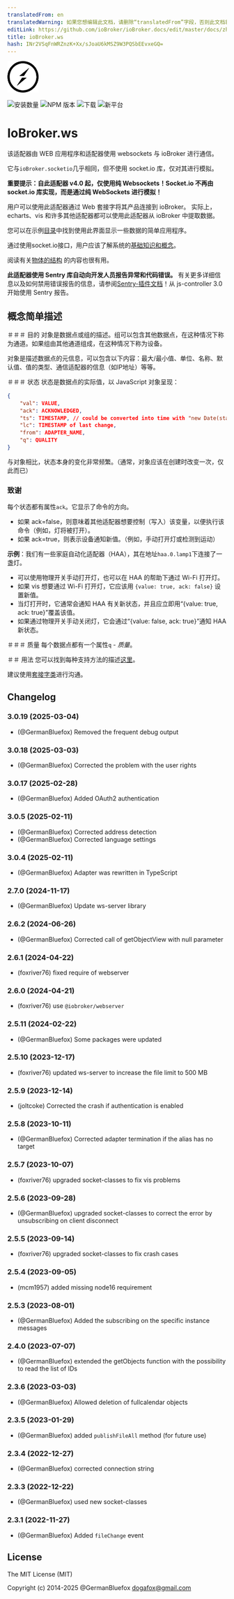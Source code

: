 ```yaml
---
translatedFrom: en
translatedWarning: 如果您想编辑此文档，请删除“translatedFrom”字段，否则此文档将再次自动翻译
editLink: https://github.com/ioBroker/ioBroker.docs/edit/master/docs/zh-cn/adapterref/iobroker.ws/README.md
title: ioBroker.ws
hash: INr2VSqFnWRZnzK+Xx/sJoaU6kMSZ9W3PQSbEEvxeGQ=
---
```

![标识](../../../en/adapterref/iobroker.ws/admin/ws.png)

![安装数量](http://iobroker.live/badges/ws-stable.svg)
![NPM 版本](http://img.shields.io/npm/v/iobroker.ws.svg)
![下载](https://img.shields.io/npm/dm/iobroker.ws.svg)
![新平台](https://nodei.co/npm/iobroker.ws.png?downloads=true)

# IoBroker.ws
该适配器由 WEB 应用程序和适配器使用 websockets 与 ioBroker 进行通信。

它与`ioBroker.socketio`几乎相同，但不使用 socket.io 库，仅对其进行模拟。

**重要提示：自此适配器 v4.0 起，仅使用纯 Websockets！Socket.io 不再由 socket.io 库实现，而是通过纯 WebSockets 进行模拟！**

用户可以使用此适配器通过 Web 套接字将其产品连接到 ioBroker。
实际上，echarts、vis 和许多其他适配器都可以使用此适配器从 ioBroker 中提取数据。

您可以在示例[目录](https://github.com/ioBroker/ioBroker.ws/tree/master/example)中找到使用此界面显示一些数据的简单应用程序。

通过使用socket.io接口，用户应该了解系统的[基础知识和概念](https://github.com/ioBroker/ioBroker)。

阅读有关[物体的结构](https://github.com/ioBroker/ioBroker/blob/master/doc/SCHEMA.md) 的内容也很有用。

**此适配器使用 Sentry 库自动向开发人员报告异常和代码错误。** 有关更多详细信息以及如何禁用错误报告的信息，请参阅[Sentry-插件文档](https://github.com/ioBroker/plugin-sentry#plugin-sentry)！从 js-controller 3.0 开始使用 Sentry 报告。

## 概念简单描述
＃＃＃ 目的
对象是数据点或组的描述。组可以包含其他数据点，在这种情况下称为通道。如果组由其他通道组成，在这种情况下称为设备。

对象是描述数据点的元信息，可以包含以下内容：最大/最小值、单位、名称、默认值、值的类型、通信适配器的信息（如IP地址）等等。

＃＃＃ 状态
状态是数据点的实际值，以 JavaScript 对象呈现：

```json
{
    "val": VALUE,
    "ack": ACKNOWLEDGED,
    "ts": TIMESTAMP, // could be converted into time with "new Date(state.ts)" (In older version of js-controller - "new Date(state.ts * 1000)")
    "lc": TIMESTAMP of last change,
    "from": ADAPTER_NAME,
    "q": QUALITY
}
```

与对象相比，状态本身的变化非常频繁。（通常，对象应该在创建时改变一次，仅此而已）

### 致谢
每个状态都有属性`ack`。它显示了命令的方向。

- 如果 ack=false，则意味着其他适配器想要控制（写入）该变量，以便执行该命令（例如，灯将被打开）。
- 如果 ack=true，则表示设备通知新值。（例如，手动打开灯或检测到运动）

**示例**：我们有一些家庭自动化适配器（HAA），其在地址`haa.0.lamp1`下连接了一盏灯。

- 可以使用物理开关手动打开灯，也可以在 HAA 的帮助下通过 Wi-Fi 打开灯。
- 如果 vis 想要通过 Wi-Fi 打开灯，它应该用 `{value: true, ack: false}` 设置新值。
- 当灯打开时，它通常会通知 HAA 有关新状态，并且应立即用“{value: true, ack: true}”覆盖该值。
- 如果通过物理开关手动关闭灯，它会通过“{value: false, ack: true}”通知 HAA 新状态。

＃＃＃ 质量
每个数据点都有一个属性`q` - *质量*。

＃＃ 用法
您可以找到每种支持方法的描述[这里](https://github.com/ioBroker/ioBroker.socket-classes#web-methods)。

建议使用[套接字类](https://github.com/ioBroker/socket-client)进行沟通。

<!-- 下一版本的占位符（在行首）：

### **正在进行中** -->

## Changelog
### 3.0.19 (2025-03-04)
* (@GermanBluefox) Removed the frequent debug output

### 3.0.18 (2025-03-03)
* (@GermanBluefox) Corrected the problem with the user rights

### 3.0.17 (2025-02-28)
* (@GermanBluefox) Added OAuth2 authentication

### 3.0.5 (2025-02-11)
* (@GermanBluefox) Corrected address detection
* (@GermanBluefox) Corrected language settings

### 3.0.4 (2025-02-11)
* (@GermanBluefox) Adapter was rewritten in TypeScript

### 2.7.0 (2024-11-17)
* (@GermanBluefox) Update ws-server library

### 2.6.2 (2024-06-26)
* (@GermanBluefox) Corrected call of getObjectView with null parameter

### 2.6.1 (2024-04-22)
* (foxriver76) fixed require of webserver

### 2.6.0 (2024-04-21)
* (foxriver76) use `@iobroker/webserver`

### 2.5.11 (2024-02-22)
* (@GermanBluefox) Some packages were updated

### 2.5.10 (2023-12-17)
* (foxriver76) updated ws-server to increase the file limit to 500 MB

### 2.5.9 (2023-12-14)
* (joltcoke) Corrected the crash if authentication is enabled

### 2.5.8 (2023-10-11)
* (@GermanBluefox) Corrected adapter termination if the alias has no target

### 2.5.7 (2023-10-07)
* (foxriver76) upgraded socket-classes to fix vis problems

### 2.5.6 (2023-09-28)
* (@GermanBluefox) upgraded socket-classes to correct the error by unsubscribing on client disconnect

### 2.5.5 (2023-09-14)
* (foxriver76) upgraded socket-classes to fix crash cases

### 2.5.4 (2023-09-05)
* (mcm1957) added missing node16 requirement

### 2.5.3 (2023-08-01)
* (@GermanBluefox) Added the subscribing on the specific instance messages

### 2.4.0 (2023-07-07)
* (@GermanBluefox) extended the getObjects function with the possibility to read the list of IDs

### 2.3.6 (2023-03-03)
* (@GermanBluefox) Allowed deletion of fullcalendar objects

### 2.3.5 (2023-01-29)
* (@GermanBluefox) added `publishFileAll` method (for future use)

### 2.3.4 (2022-12-27)
* (@GermanBluefox) corrected connection string

### 2.3.3 (2022-12-22)
* (@GermanBluefox) used new socket-classes

### 2.3.1 (2022-11-27)
* (@GermanBluefox) Added `fileChange` event

## License
The MIT License (MIT)

Copyright (c) 2014-2025 @GermanBluefox <dogafox@gmail.com>
